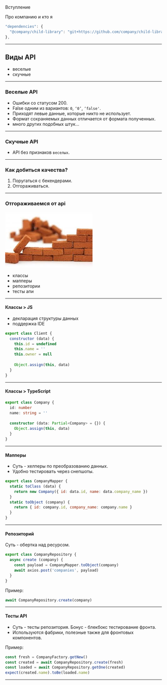 <!-- $theme: gaia -->

Вступление

Про компанию и кто я

```js
"dependencies": {
  "@company/child-library": "git+https://github.com/company/child-library.git#master"
},
```

-----

## Виды API

* веселые
* скучные

-----

### Веселые API

* Ошибки со статусом 200.
* False одним из вариантов: `0`, `‘0’`, `‘false'`.
* Приходят левые данные, которые никто не использует.
* Формат сохраняемых данных отличается от формата полученных.
* много других подобных штук...

-----

### Скучные API

* API без признаков `веселых`.

-----

### Как добиться качества?

1. Поругаться с бекендерами.
2. Отгораживаться.

-----

### Отгораживаемся от api

![](brick-wall.jpg)

* классы
* мапперы
* репозитории
* тесты апи

-----

#### Классы > JS

* декларация структуры данных
* поддержка IDE

```js
export class Client {
  constructor (data) {
    this.id = undefined
    this.name = ''
    this.owner = null
    
    Object.assign(this, data) 
  }
}
```

-----

#### Классы > TypeScript

```typescript
export class Company {
  id: number
  name: string = ''

  constructor (data: Partial<Company> = {}) {
    Object.assign(this, data)
  }
}
```


-----

#### Мапперы

* Суть - хелперы по преобразованию данных.
* Удобно тестировать через снепшоты.

```js
export class CompanyMapper {
  static toClass (data) {
    return new Company({ id: data.id, name: data.company_name })
  }
  static toObject (company) {
    return { id: company.id, company_name: company.name }
  }
}
```

-----

#### Репозиторий

Суть - обертка над ресурсом.

```js
export class CompanyRepository {
  async create (company) {
    const payload = CompanyMapper.toObject(company)
    await axios.post('companies', payload)
  }
}
```

Пример:

```js
await CompanyRepository.create(company)
```
-----

#### Тесты API

* Суть - тесты репозитория. Бонус - блекбокс тестирование фронта.
* Используются фабрики, полезные также для фронтовых компонентов.

Пример:
```js
const fresh = CompanyFactory.getNew()
const сreated = await CompanyRepository.create(fresh)
const loaded = await CompanyRepository.getOne(сreated)
expect(сreated.name).toBe(loaded.name)
```

-----


